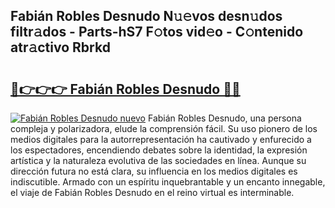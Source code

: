 ## Fabián Robles Desnudo N𝚞𝚎vos desn𝚞dos filtr𝚊dos - Parts-hS7 F𝚘tos vid𝚎o - C𝚘ntenido atr𝚊ctivo Rbrkd

# <h2><a href="http://mb3spa.tromn.icu/?c=Fabi%c3%a1n+Robles+Desnudo">🔗👉👉👉 Fabián Robles Desnudo 🔗🔗</a></h2>

[![Fabián Robles Desnudo nuevo](https://i.imgur.com/pEAQMta.gif)](http://mb3spa.tromn.icu/?c=Fabi%c3%a1n+Robles+Desnudo)
Fabián Robles Desnudo, una persona compleja y polarizadora, elude la comprensión fácil. Su uso pionero de los medios digitales para la autorrepresentación ha cautivado y enfurecido a los espectadores, encendiendo debates sobre la identidad, la expresión artística y la naturaleza evolutiva de las sociedades en línea. Aunque su dirección futura no está clara, su influencia en los medios digitales es indiscutible. Armado con un espíritu inquebrantable y un encanto innegable, el viaje de Fabián Robles Desnudo en el reino virtual es interminable.
